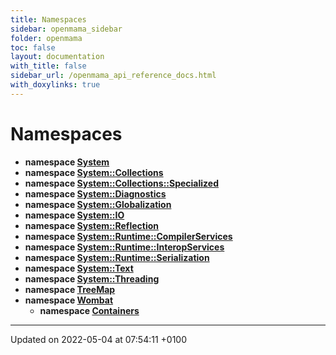 ```yaml
---
title: Namespaces
sidebar: openmama_sidebar
folder: openmama
toc: false
layout: documentation
with_title: false
sidebar_url: /openmama_api_reference_docs.html
with_doxylinks: true
---
```


# Namespaces




* **namespace [System](namespaceSystem.html)** 
* **namespace [System::Collections](namespaceSystem_1_1Collections.html)** 
* **namespace [System::Collections::Specialized](namespaceSystem_1_1Collections_1_1Specialized.html)** 
* **namespace [System::Diagnostics](namespaceSystem_1_1Diagnostics.html)** 
* **namespace [System::Globalization](namespaceSystem_1_1Globalization.html)** 
* **namespace [System::IO](namespaceSystem_1_1IO.html)** 
* **namespace [System::Reflection](namespaceSystem_1_1Reflection.html)** 
* **namespace [System::Runtime::CompilerServices](namespaceSystem_1_1Runtime_1_1CompilerServices.html)** 
* **namespace [System::Runtime::InteropServices](namespaceSystem_1_1Runtime_1_1InteropServices.html)** 
* **namespace [System::Runtime::Serialization](namespaceSystem_1_1Runtime_1_1Serialization.html)** 
* **namespace [System::Text](namespaceSystem_1_1Text.html)** 
* **namespace [System::Threading](namespaceSystem_1_1Threading.html)** 
* **namespace [TreeMap](namespaceTreeMap.html)** 
* **namespace [Wombat](namespaceWombat.html)** 
    * **namespace [Containers](namespaceWombat_1_1Containers.html)** 



-------------------------------

Updated on 2022-05-04 at 07:54:11 +0100
